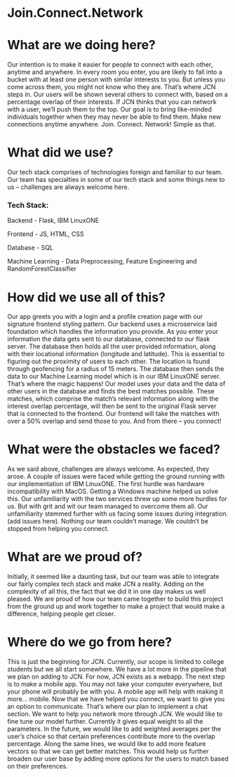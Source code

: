 # Join.Connect.Network

# What are we doing here?
Our intention is to make it easier for people to connect with each other, anytime and anywhere. In every room you enter, you are likely to fall into a bucket with at least one person with similar interests to you. But unless you come across them, you might not know who they are. That’s where JCN steps in. Our users will be shown several others to connect with, based on a percentage overlap of their interests. If JCN thinks that you can network with a user, we’ll push them to the top. Our goal is to bring like-minded individuals together when they may never be able to find them. Make new connections anytime anywhere. Join. Connect. Network! Simple as that.


# What did we use?
Our tech stack comprises of technologies foreign and familiar to our team. Our team has specialties in some of our tech stack and some things new to us – challenges are always welcome here.


### Tech Stack:


Backend - Flask, IBM LinuxONE


Frontend - JS, HTML, CSS


Database - SQL


Machine Learning - Data Preprocessing, Feature Engineering and RandomForestClassifier
# How did we use all of this?
Our app greets you with a login and a profile creation page with our signature frontend styling pattern. Our backend uses a microservice laid foundation which handles the information you provide. As you enter your information the data gets sent to our database, connected to our flask server. The database then holds all the user provided information, along with their locational information (longitude and latitude). This is essential to figuring out the proximity of users to each other. The location is found through geofencing for a radius of 15 meters. The database then sends the data to our Machine Learning model which is in our IBM LinuxONE server. That’s where the magic happens! Our model uses your data and the data of other users in the database and finds the best matches possible. These matches, which comprise the match’s relevant information along with the interest overlap percentage, will then be sent to the original Flask server that is connected to the frontend. Our frontend will take the matches with over a 50% overlap and send those to you. And from there – you connect!


# What were the obstacles we faced?
As we said above, challenges are always welcome. As expected, they arose.
A couple of issues were faced while getting the ground running with our implementation of IBM LinuxONE. The first hurdle was hardware incompatibility with MacOS. Getting a Windows machine helped us solve this. Our unfamiliarity with the two services threw up some more hurdles for us. But with grit and wit our team managed to overcome them all.
Our unfamiliarity stemmed further with us facing some issues during integration. (add issues here). Nothing our team couldn’t manage. We couldn’t be stopped from helping you connect.


# What are we proud of?
Initially, it seemed like a daunting task, but our team was able to integrate our fairly complex tech stack and make JCN a reality. Adding on the complexity of all this, the fact that we did it in one day makes us well pleased. We are proud of how our team came together to build this project from the ground up and work together to make a project that would make a difference, helping people get closer.


# Where do we go from here?
This is just the beginning for JCN. Currently, our scope is limited to college students but we all start somewhere. We have a lot more in the pipeline that we plan on adding to JCN.
For now, JCN exists as a webapp. The next step is to make a mobile app. You may not take your computer everywhere, but your phone will probably be with you. A mobile app will help with making it more… mobile.
Now that we have helped you connect, we want to give you an option to communicate. That’s where our plan to implement a chat section. We want to help you network more through JCN.
We would like to fine tune our model further. Currently it gives equal weight to all the parameters. In the future, we would like to add weighted averages per the user’s choice so that certain preferences contribute more to the overlap percentage. Along the same lines, we would like to add more feature vectors so that we can get better matches. This would help us further broaden our user base by adding more options for the users to match based on their preferences.
